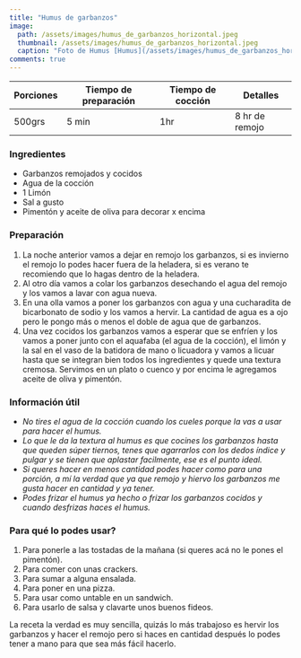 ```yaml
---
title: "Humus de garbanzos"
image: 
  path: /assets/images/humus_de_garbanzos_horizontal.jpeg
  thumbnail: /assets/images/humus_de_garbanzos_horizontal.jpeg
  caption: "Foto de Humus [Humus](/assets/images/humus_de_garbanzos_horizontal.jpeg)"
comments: true
---
```


| Porciones | Tiempo de preparación | Tiempo de cocción | Detalles       |
|-----------|-----------------------|-------------------|----------------|
| 500grs    | 5 min                 | 1hr               | 8 hr de remojo |


### Ingredientes

- Garbanzos remojados y cocidos
- Agua de la cocción
- 1 Limón
- Sal a gusto
- Pimentón y aceite de oliva para decorar x encima

### Preparación

1. La noche anterior vamos a dejar en remojo los garbanzos, si es invierno el remojo lo podes hacer fuera de la heladera, si es verano te recomiendo que lo hagas dentro de la heladera.
2. Al otro día vamos a colar los garbanzos desechando el agua del remojo y los vamos a lavar con agua nueva.
3. En una olla vamos a poner los garbanzos con agua y una cucharadita de bicarbonato de sodio y los vamos a hervir. La cantidad de agua es a ojo pero le pongo más o menos el doble de agua que de garbanzos.
4. Una vez cocidos los garbanzos vamos a esperar que se enfríen y los vamos a poner junto con el aquafaba (el agua de la cocción), el limón y la sal en el vaso de la batidora de mano o licuadora y vamos a licuar hasta que se integran bien todos los ingredientes y quede una textura cremosa.
Servimos en un plato o cuenco y por encima le agregamos aceite de oliva y pimentón.

### Información útil

  - *No tires el agua de la cocción cuando los cueles porque la vas a usar para hacer el humus.*
  - *Lo que le da la textura al humus es que cocines los garbanzos hasta que queden súper tiernos, tenes que agarrarlos con los dedos índice y pulgar y se tienen que aplastar facilmente, ese es el punto ideal.*
  - *Si queres hacer en menos cantidad podes hacer como para una porción, a mí la verdad que ya que remojo y hiervo los garbanzos me gusta hacer en cantidad y ya tener.*
  - *Podes frizar el humus ya hecho o frizar los garbanzos cocidos y cuando desfrizas haces el humus.*

### Para qué lo podes usar?

1. Para ponerle a las tostadas de la mañana (si queres acá no le pones el pimentón).
2. Para comer con unas crackers.
3. Para sumar a alguna ensalada.
4. Para poner en una pizza.
5. Para usar como untable en un sandwich.
6. Para usarlo de salsa y clavarte unos buenos fideos.

La receta la verdad es muy sencilla, quizás lo más trabajoso es hervir los garbanzos y hacer el remojo pero si haces en cantidad después lo podes tener a mano para que sea más fácil hacerlo.